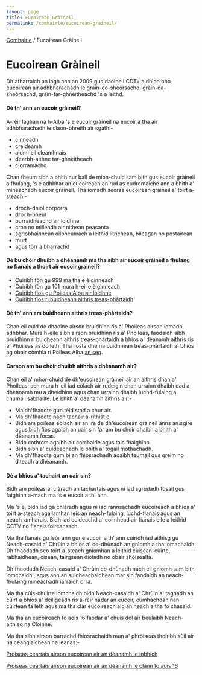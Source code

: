```yaml
---
layout: page
title: Eucoirean Gràineil
permalink: /comhairle/eucoirean-graineil/
---
```

[Comhairle]({{site.baseurl}}/comhairle/) / Eucoirean Gràineil

# Eucoirean Gràineil

Dh'atharraich an lagh ann an 2009 gus daoine LCDT+ a dhìon bho eucoirean air adhbharachadh le gràin-co-sheòrsachd, gràin-dà-sheòrsachd, gràin-tar-ghnèitheachd 's a leithd.

#### Dè th' ann an eucoir gràineil?

A-rèir laghan na h-Alba 's e eucoir gràineil na eucoir a tha air adhbharachadh le claon-bhreith air sgàth:-

*   cinneadh
*   creideamh
*   aidmheil cleamhnais
*   dearbh-aithne tar-ghnèitheach
*   ciorramachd

Chan fheum sibh a bhith nur ball de mion-chuid sam bith gus eucoir gràineil a fhulang, 's e adhbhar an eucoireach an rud as cudromaiche ann a bhith a' mìneachadh eucoir gràineil. Tha iomadh seòrsa eucoirean gràineil a' toirt a-steach:-

*   droch-dhìol corporra
*   droch-bheul
*   burraidheachd air loidhne
*   cron no milleadh air nithean peasanta
*   sgrìobhainnean oilbheumach a leithid litrichean, bileagan no postairean
*   murt
*   agus tòrr a bharrachd

#### Dè bu chòir dhuibh a dhèanamh ma tha sibh air eucoir gràineil a fhulang no fianais a thoirt air eucoir graineil?

*   Cuiribh fòn gu 999 ma tha e èiginneach
*   Cuiribh fòn gu 101 mura h-eil e èiginneach
*   [Cuiribh fios gu Poileas Alba air loidhne](https://www.scotland.police.uk/secureforms/hate-crime/)
*   [Cuiribh fios ri buidheann aithris treas-phàrtaidh](http://www.scotland.police.uk/contact-us/hate-crime-and-third-party-reporting/third-party-reporting-centres)

#### Dè th' ann am buidheann aithris treas-phàrtaidh?

Chan eil cuid de dhaoine airson bruidhinn ris a' Phoileas airson iomadh adhbhar. Mura h-eile sibh airson bruidhinn ris a' Phoileas, faodaidh sibh bruidhinn ri buidheann aithris treas-phàrtaidh a bhios a' dèanamh aithris ris a' Phoileas às do leth. Tha liosta dhe na buidhnean treas-phàrtaidh a' bhios ag obair còmhla ri Poileas Alba [an seo](http://www.scotland.police.uk/contact-us/hate-crime-and-third-party-reporting/third-party-reporting-centres).

#### Carson am bu chòir dhuibh aithris a dhèanamh air?

Chan eil a' mhòr-chuid de dh'eucoirean gràineil air an aithris dhan a' Phoileas, ach mura h-eil iad eòlach air rudeigin chan urrainn dhaibh dad a dhèanamh mu a dheidhinn agus chan urrainn dhaibh luchd-fulaing a chumail sàbhailte. Le bhith a' dèanamh aithris air:-

*   Ma dh'fhaodte gun tèid stad a chur air.
*   Ma dh'fhaodte nach tachair a-rithist e.
*   Bidh am poileas eòlach air an ìre de dh'eucoirean gràineil anns an.sgìre agus bidh fios agaibh an uair sin far am bu chòir dhaibh a bhith a' dèanamh fòcas.
*   Bidh cothrom agaibh air comhairle agus taic fhaighinn.
*   Bidh sibh a' cuideachadh le bhith a' togail mothachadh.
*   Ma dh'fhaodte gum bi an fhiosrachadh agaibh feumail gus greim no dìteadh a dhèanamh.

#### Dè a bhios a' tachairt an uair sin?

Bidh am poileas a' clàradh an tachartais agus nì iad sgrùdadh tùsail gus faighinn a-mach ma 's e eucoir a th' ann.

Ma 's e, bidh iad ga chlàradh agus nì iad rannsachadh eucoireach a bhios a' toirt a-steach agallamhan leis an neach-fulaing, luchd-fianais agus an neach-amharais. Bidh iad cuideachd a' coimhead air fianais eile a leithid CCTV no fianais foireansach.

Ma tha fianais gu leòr ann gur e eucoir a th' ann cuiridh iad aithisg gu Neach-casaid a' Chrùin a bhios a' co-dhùnadh an gnìomh a tha iomachaidh. Dh'fhaodadh seo toirt a-steach gnìomhan a leithid cùisean-cùirte, rabhaidhean, cìsean, tairgsean dìoladh no obair shòisealta.

Dh'fhaodadh Neach-casaid a' Chrùin co-dhùnadh nach eil gnìomh sam bith iomchaidh , agus ann an suidheachaidhean mar sin faodaidh an neach-fhulaing mìneachadh iarraidh orra.

Ma tha cùis-chùirte iomchaidh bidh Neach-casaidh a' Chrùin a' taghadh an cùirt a bhios a' dèiligeadh ris a-rèir nàdar an eucoir, cumhachdan nan cùirtean fa leth agus ma tha clàr eucoireach aig an neach a tha fo chasaid.

Ma tha an eucoireach fo aois 16 faodar a' chùis dol air beulaibh Neach-aithisg na Cloinne.

Ma tha sibh airson barrachd fhiosrachaidh mun a' phròiseas thoiribh sùil air na ceanglaichean na leanas:-

[Pròiseas ceartais airson eucoirean air an dèanamh le inbhich](http://www.victimsofcrimeinscotland.org.uk/the-justice-process/step-by-step-guide-to-the-justice-process/crime-committed-by-an-adult-over-16/)

[Pròiseas ceartais airson eucoirean air an dèanamh le clann fo aois 16](http://www.victimsofcrimeinscotland.org.uk/the-justice-process/step-by-step-guide-to-the-justice-process/crime-committed-by-a-young-person-under-16/)
